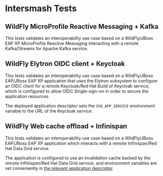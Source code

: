 # Intersmash Tests

## WildFly MicroProfile Reactive Messaging + Kafka

This tests validates an interoperability use case based on a WildFly/JBoss EAP XP MicroProfile Reactive
Messaging interacting with a remote Kafka/Streams for Apache Kafka service.

## WildFly Elytron OIDC client + Keycloak

This tests validates an interoperability use case based on a WildFly/JBoss EAP/JBoss EAP XP application that 
uses the Elytron subsystem to configure an OIDC client for a remote Keycloak/Red Hat Build of Keycloak service,
which is configured to allow OIDC Single-sign-on in order to secure the application resources.

The deployed application descriptor sets the `SSO_APP_SERVICE` environment variable to the URL of the Keycloak service.

## WildFly Web cache offload + Infinispan

This tests validates an interoperability use case based on a WildFly/JBoss EAP/JBoss EAP XP application which
interacts with a remote Infinispan/Red Hat Data Grid service.

The application is configured to use an invalidation cache backed by the remote Infinispan/Red Hat Data Grid service,
and environment variables are set conveniently in [the relevant application descriptor](src/test/java/org/jboss/intersmash/tests/wildfly/web/cache/offload/infinispan/WildflyOffloadingSessionsToInfinispanApplication.java). 